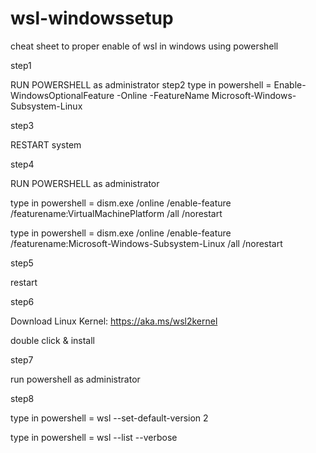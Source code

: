 # wsl-windowssetup
cheat sheet to proper enable of wsl in windows using powershell


step1 

RUN POWERSHELL as administrator
step2
 type in powershell =   Enable-WindowsOptionalFeature -Online -FeatureName Microsoft-Windows-Subsystem-Linux
 
 step3
 
 RESTART system
 
 step4 
 
 RUN POWERSHELL as administrator
 
  type in powershell = dism.exe /online /enable-feature /featurename:VirtualMachinePlatform /all /norestart
  
  type in powershell =  dism.exe /online /enable-feature /featurename:Microsoft-Windows-Subsystem-Linux /all /norestart
  
  step5
  
  restart
  
  step6 
  
  Download Linux Kernel: https://aka.ms/wsl2kernel
  
  double click & install
  
  step7
  
  run powershell as administrator
  
  step8
  
 type in powershell = wsl --set-default-version 2
  
  type in powershell = wsl --list --verbose
  

